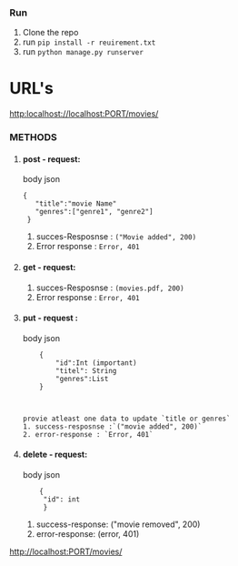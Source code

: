 ### Run
1. Clone the repo
2. run `pip install -r reuirement.txt`
2. run `python manage.py runserver`

# URL's

[http:localhost://localhost:PORT/movies/](http://localhost:port/movies)
### METHODS

1. #### post - request:

   body json

       {
          "title":"movie Name"
          "genres":["genre1", "genre2"]
        }


    1. succes-Resposnse : `("Movie added", 200)` 
    2. Error response :  `Error, 401`



2. #### get - request:
    1. succes-Resposnse : `(movies.pdf, 200)`
    2. Error response :  `Error, 401`

3. #### put - request :

   body json

           { 
               "id":Int (important)
               "titel": String
               "genres":List
           }



       provie atleast one data to update `title or genres`
       1. success-resposnse :`("movie added", 200)`
       2. error-response : `Error, 401`


4. #### delete - request:
   body json

           {
            "id": int
            }

    1. success-response: ("movie removed", 200)
    2. error-response: (error, 401)


[http://localhost:PORT/movies/<title>/](http://localhost:port/movies/<title>)

### MTHODS

1. #### get - request:
   movies/movie_name/

    `1. success-response
       {
       "id":int
       "title":movie title
       "genres": [genre]
       }
      `


[http://localhost:PORT/search/<search>/](http://localhost:port/search<search>)

### METHODS

1. #### get - request
   `<search>` is the search patern
   `/search/the king`

       success-response: `(movies.pdf, 200)`
